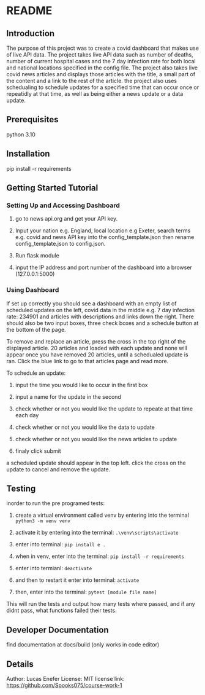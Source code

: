 # README
## Introduction
The purpose of this project was to create a covid dashboard that makes use of live API data.
The project takes live API data such as number of deaths, number of current hospital cases and
the 7 day infection rate for both local and national locations specified in the config file.
The project also takes live covid news articles and displays those articles with the title,
a small part of the content and a link to the rest of the article.
the project also uses schedualing to schedule updates for a specified time that can occur once 
or repeatidly at that time, as well as being either a news update or a data update.

## Prerequisites
python 3.10

## Installation
pip install -r requirements

## Getting Started Tutorial

### Setting Up and Accessing Dashboard

1. go to news api.org and get your API key.

2. Input your nation e.g. England, local location e.g Exeter, search terms e.g. covid and news API 
key into the config_template.json then rename config_template.json to config.json.

3. Run flask module 

4. input the IP address and port number of the dashboard into a browser (127.0.0.1:5000) 

### Using Dashboard

If set up correctly you should see a dashboard with an empty list of scheduled updates on the
left, covid data in the middle e.g. 7 day infection rate: 234901 and articles with descriptions 
and links down the right. There should also be two input boxes, three check boxes and a schedule
button at the bottom of the page.  

To remove and replace an article, press the cross in the top right of the displayed article. 20 
articles and loaded with each update and none will appear once you have removed 20 articles, until a schedualed 
update is ran. Click the blue link to go to that articles page and read more. 

To schedule an update:
1. input the time you would like to occur in the first box

2. input a name for the update in the second

3. check whether or not you would like the update to repeate at that time each day

4. check whether or not you would like the data to update

5. check whether or not you would like the news articles to update

6. finaly click submit 

a scheduled update should appear in the top left. click the cross on the update to
cancel and remove the update. 

## Testing
inorder to run the pre programed tests:

1. create a virtual environment called venv by entering into the terminal
        `python3 -m venv venv`

2. activate it by entering into the terminal:
        `.\venv\scripts\activate`

3. enter into terminal:
        `pip install e .`

4. when in venv, enter into the terminal:
        `pip install -r requirements`

5. enter into termianl:
        `deactivate`
        
6. and then to restart it enter into terminal:
        `activate`

7. then, enter into the terminal:
        `pytest [module file name]`

This will run the tests and output how many tests where passed, and if any didnt pass,
what functions failed their tests. 

## Developer Documentation
find documentation at docs/build (only works in code editor)

## Details 
Author: Lucas Enefer
License: MIT license
link: https://github.com/Spooks075/course-work-1




